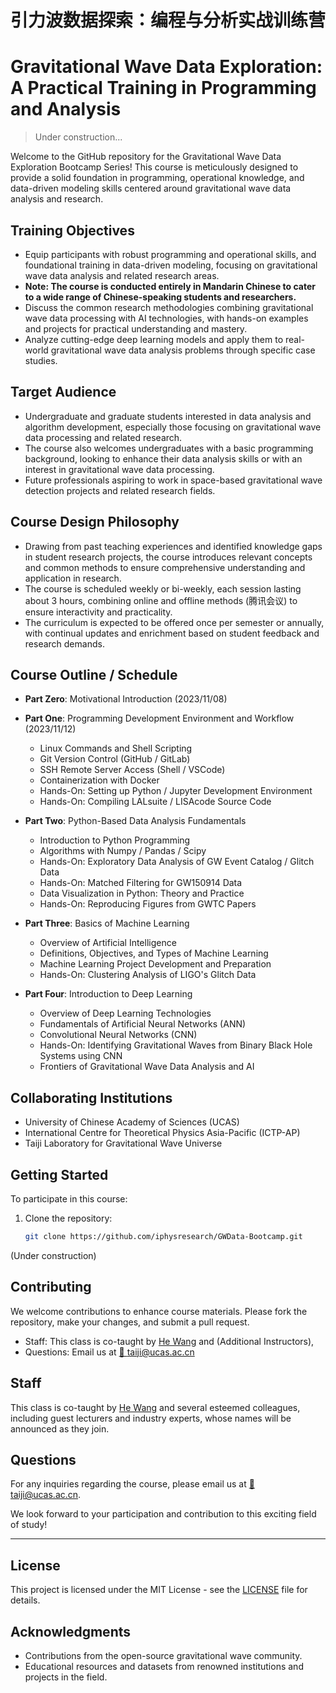 # 引力波数据探索：编程与分析实战训练营
# Gravitational Wave Data Exploration: A Practical Training in Programming and Analysis

> Under construction...

Welcome to the GitHub repository for the Gravitational Wave Data Exploration Bootcamp Series! 
This course is meticulously designed to provide a solid foundation in programming, operational knowledge, and data-driven modeling skills centered around gravitational wave data analysis and research.

## Training Objectives
- Equip participants with robust programming and operational skills, and foundational training in data-driven modeling, focusing on gravitational wave data analysis and related research areas.
- **Note: The course is conducted entirely in Mandarin Chinese to cater to a wide range of Chinese-speaking students and researchers.**
- Discuss the common research methodologies combining gravitational wave data processing with AI technologies, with hands-on examples and projects for practical understanding and mastery.
- Analyze cutting-edge deep learning models and apply them to real-world gravitational wave data analysis problems through specific case studies.

## Target Audience
- Undergraduate and graduate students interested in data analysis and algorithm development, especially those focusing on gravitational wave data processing and related research.
- The course also welcomes undergraduates with a basic programming background, looking to enhance their data analysis skills or with an interest in gravitational wave data processing.
- Future professionals aspiring to work in space-based gravitational wave detection projects and related research fields.

## Course Design Philosophy
- Drawing from past teaching experiences and identified knowledge gaps in student research projects, the course introduces relevant concepts and common methods to ensure comprehensive understanding and application in research.
- The course is scheduled weekly or bi-weekly, each session lasting about 3 hours, combining online and offline methods (腾讯会议) to ensure interactivity and practicality.
- The curriculum is expected to be offered once per semester or annually, with continual updates and enrichment based on student feedback and research demands.

## Course Outline / Schedule
- **Part Zero**: Motivational Introduction (2023/11/08)
- **Part One**: Programming Development Environment and Workflow (2023/11/12)
  - Linux Commands and Shell Scripting
  - Git Version Control (GitHub / GitLab)
  - SSH Remote Server Access (Shell / VSCode)
  - Containerization with Docker
  - Hands-On: Setting up Python / Jupyter Development Environment
  - Hands-On: Compiling LALsuite / LISAcode Source Code

- **Part Two**: Python-Based Data Analysis Fundamentals
  - Introduction to Python Programming
  - Algorithms with Numpy / Pandas / Scipy
  - Hands-On: Exploratory Data Analysis of GW Event Catalog / Glitch Data
  - Hands-On: Matched Filtering for GW150914 Data
  - Data Visualization in Python: Theory and Practice
  - Hands-On: Reproducing Figures from GWTC Papers

- **Part Three**: Basics of Machine Learning
  - Overview of Artificial Intelligence
  - Definitions, Objectives, and Types of Machine Learning
  - Machine Learning Project Development and Preparation
  - Hands-On: Clustering Analysis of LIGO's Glitch Data

- **Part Four**: Introduction to Deep Learning
  - Overview of Deep Learning Technologies
  - Fundamentals of Artificial Neural Networks (ANN)
  - Convolutional Neural Networks (CNN)
  - Hands-On: Identifying Gravitational Waves from Binary Black Hole Systems using CNN
  - Frontiers of Gravitational Wave Data Analysis and AI

## Collaborating Institutions
- University of Chinese Academy of Sciences (UCAS)
- International Centre for Theoretical Physics Asia-Pacific (ICTP-AP)
- Taiji Laboratory for Gravitational Wave Universe

## Getting Started
To participate in this course:

1. Clone the repository:
   ```bash
   git clone https://github.com/iphysresearch/GWData-Bootcamp.git
   ```

(Under construction)

## Contributing

We welcome contributions to enhance course materials. Please fork the repository, make your changes, and submit a pull request.

- Staff: This class is co-taught by [He Wang](https://iphysresearch.github.io/blog/) and (Additional Instructors),
- Questions: Email us at [📧 taiji@ucas.ac.cn](mailto:taiji@ucas.ac.cn)

## Staff
This class is co-taught by [He Wang](https://iphysresearch.github.io/blog/) and several esteemed colleagues, including guest lecturers and industry experts, whose names will be announced as they join.

## Questions
For any inquiries regarding the course, please email us at [📧 taiji@ucas.ac.cn](mailto:taiji@ucas.ac.cn).

We look forward to your participation and contribution to this exciting field of study!

---

## License

This project is licensed under the MIT License - see the [LICENSE](LICENSE) file for details.

## Acknowledgments

- Contributions from the open-source gravitational wave community.
- Educational resources and datasets from renowned institutions and projects in the field.

